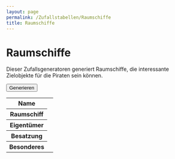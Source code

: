 ```yaml
---
layout: page
permalink: /Zufallstabellen/Raumschiffe
title: Raumschiffe
---
```


# Raumschiffe

Dieser Zufallsgeneratoren generiert Raumschiffe, die interessante Zielobjekte für die Piraten sein können.

<button class="btn btn-yellow" id="generate">Generieren</button>
<table>
<tbody>
<tr><th>Name</th><td id="name"></td></tr>
<tr><th>Raumschiff</th><td id="raumschiff"></td></tr>
<tr><th>Eigentümer</th><td id="eigentuemer"></td></tr>
<tr><th>Besatzung</th><td id="besatzung"></td></tr>
<tr><th>Besonderes</th><td id="besonderheit"></td></tr>
</tbody>
</table>

<script type="text/javascript" src="{{ site.baseurl }}/assets/js/data_names.js"></script>
<script type="text/javascript" src="{{ site.baseurl }}/assets/js/zufallstabellen.js"></script>
<script type="text/javascript" src="{{ site.baseurl }}/assets/js/zufallsgenerator.js"></script>
<script type="text/javascript" src="{{ site.baseurl }}/assets/js/raumschiffe.js"></script>
